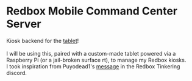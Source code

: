 # Redbox Mobile Command Center Server
Kiosk backend for the [tablet](https://github.com/GalacticLemonade/Redbox-Mobile-Command-Center)!
<br><br>
I will be using this, paired with a custom-made tablet powered via a Raspberry Pi (or a jail-broken surface rt), to manage my Redbox kiosks.
<br>
I took inspiration from Puyodead1's [message](https://discord.com/channels/1292310422749319209/1292310423366012990/1328506669499416706) in the Redbox Tinkering discord.
